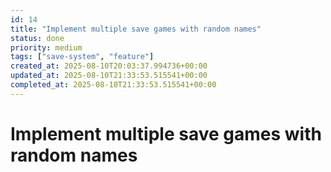 ```yaml
---
id: 14
title: "Implement multiple save games with random names"
status: done
priority: medium
tags: ["save-system", "feature"]
created_at: 2025-08-10T20:03:37.994736+00:00
updated_at: 2025-08-10T21:33:53.515541+00:00
completed_at: 2025-08-10T21:33:53.515541+00:00
---
```


# Implement multiple save games with random names

